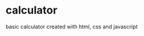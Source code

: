 # calculator
basic calculator created with html, css and javascript
<!DOCTYPE html>
<html lang="en">
<head>
    <meta charset="UTF-8">
    <meta name="viewport" content="width=device-width, initial-scale=1.0">
    <title>Basic Calculator</title>
    <style>
        .calculator {
            width: 300px;
            margin: 50px auto;
            background: #f4f4f4;
            padding: 20px;
            border-radius: 10px;
            box-shadow: 0 2px 10px rgba(0,0,0,0.2);
        }

        #display {
            width: 100%;
            height: 40px;
            margin-bottom: 10px;
            padding: 5px;
            font-size: 20px;
            text-align: right;
            border: 1px solid #ddd;
            border-radius: 5px;
        }

        .buttons {
            display: grid;
            grid-template-columns: repeat(4, 1fr);
            gap: 5px;
        }

        button {
            padding: 15px;
            font-size: 18px;
            border: none;
            background: #fff;
            cursor: pointer;
            border-radius: 5px;
        }

        button:hover {
            background: #eee;
        }

        .operator {
            background: #ff9500;
            color: white;
        }

        .operator:hover {
            background: #db8000;
        }

        .equals {
            background: #2ecc71;
            color: white;
        }

        .equals:hover {
            background: #27ae60;
        }
    </style>
</head>
<body>
    <div class="calculator">
        <input type="text" id="display" readonly>
        <div class="buttons">
            <button onclick="clearDisplay()">C</button>
            <button onclick="appendToDisplay('/')" class="operator">/</button>
            <button onclick="appendToDisplay('*')" class="operator">×</button>
            <button onclick="backspace()">⌫</button>
            
            <button onclick="appendToDisplay('7')">7</button>
            <button onclick="appendToDisplay('8')">8</button>
            <button onclick="appendToDisplay('9')">9</button>
            <button onclick="appendToDisplay('-')" class="operator">-</button>
            
            <button onclick="appendToDisplay('4')">4</button>
            <button onclick="appendToDisplay('5')">5</button>
            <button onclick="appendToDisplay('6')">6</button>
            <button onclick="appendToDisplay('+')" class="operator">+</button>
            
            <button onclick="appendToDisplay('1')">1</button>
            <button onclick="appendToDisplay('2')">2</button>
            <button onclick="appendToDisplay('3')">3</button>
            <button onclick="calculate()" class="equals">=</button>
            
            <button onclick="appendToDisplay('0')" style="grid-column: span 2;">0</button>
            <button onclick="appendToDisplay('.')">.</button>
        </div>
    </div>

    <script>
        let display = document.getElementById('display');

        function appendToDisplay(value) {
            display.value += value;
        }

        function clearDisplay() {
            display.value = '';
        }

        function calculate() {
            try {
                display.value = eval(display.value);
            } catch (error) {
                display.value = 'Error';
            }
        }

        function backspace() {
            display.value = display.value.slice(0, -1);
        }
    </script>
</body>
</html>

